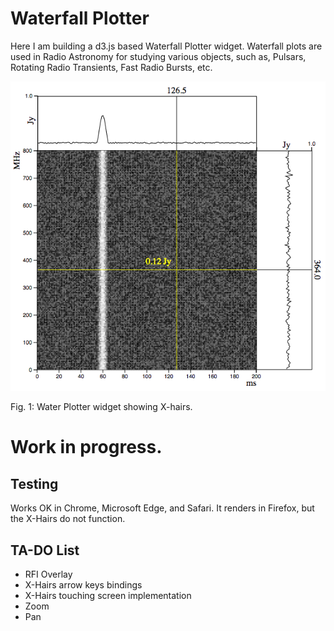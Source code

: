 # Waterfall Plotter

Here I am building a d3.js based Waterfall Plotter widget. Waterfall plots are used in Radio Astronomy for studying various objects, such as, Pulsars, Rotating Radio Transients, Fast Radio Bursts, etc.

![](https://github.com/rubiculite/waterfall_plotter/blob/master/docs/pics/waterfall_plotter_with_xhairs.png)

Fig. 1: Water Plotter widget showing X-hairs.

# Work in progress.

## Testing

Works OK in Chrome, Microsoft Edge, and Safari. It renders in Firefox, but the X-Hairs do not function.

## TA-DO List
* RFI Overlay
* X-Hairs arrow keys bindings
* X-Hairs touching screen implementation
* Zoom
* Pan 
